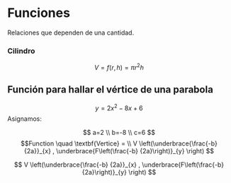 # Funciones
Relaciones que dependen de una cantidad. 
### Cilindro
$$ V = f(r, h) = \pi r^2h$$

## Función para hallar el vértice de una parabola
$$y = 2x^2-8x+6$$
Asignamos:

$$
a=2 \\ b=-8 \\ c=6
$$
$$Function \quad \textbf{Vertice} = \\
V \left(\underbrace{\frac{-b} {2a}}_{x} , \underbrace{F\left(\frac{-b} {2a}\right)}_{y} \right)  
$$

$$
V \left(\underbrace{\frac{-b} {2a}}_{x} , \underbrace{F\left(\frac{-b} {2a}\right)}_{y} \right)  $$
<!--stackedit_data:
eyJoaXN0b3J5IjpbMTU5NjMwNjc0MywxOTQxNTQxNDg4LDExMT
YzMzI2OTEsLTQwNTA0Mjc0NiwtMTc2MzAyMzI4Niw2MjgwMjc3
NDksMTgzOTQ1MTQ3OSwtMTY2OTExMTMzOCwxMTEzNDY0MjMyLD
U1MzIzMTg2NiwxMjc3MjYyNTY4XX0=
-->